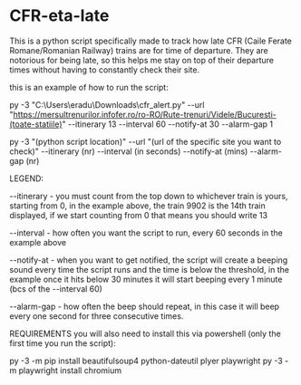 # CFR-eta-late
This is a python script specifically made to track how late CFR (Caile Ferate Romane/Romanian Railway) trains are for time of departure. They are notorious for being late, so this helps me stay on top of their departure times without having to constantly check their site.

this is an example of how to run the script:

py -3 "C:\Users\eradu\Downloads\cfr_alert.py" --url "https://mersultrenurilor.infofer.ro/ro-RO/Rute-trenuri/Videle/Bucuresti-(toate-statiile)" --itinerary 13 --interval 60 --notify-at 30 --alarm-gap 1

py -3 "(python script location)" --url "(url of the specific site you want to check)" --itinerary (nr) --interval (in seconds) --notify-at (mins) --alarm-gap (nr)

LEGEND:

--itinerary - you must count from the top down to whichever train is yours, starting from 0, in the example above, the train 9902 is the 14th train displayed, if we start counting from 0 that means you should write 13

--interval - how often you want the script to run, every 60 seconds in the example above

--notify-at - when you want to get notified, the script will create a beeping sound every time the script runs and the time is below the threshold, in the example once it hits below 30 minutes it will start beeping every 1 minute (bcs of the --interval 60)

--alarm-gap - how often the beep should repeat, in this case it will beep every one second for three consecutive times.

REQUIREMENTS
you will also need to install this via powershell (only the first time you run the script):

py -3 -m pip install beautifulsoup4 python-dateutil plyer playwright
py -3 -m playwright install chromium

